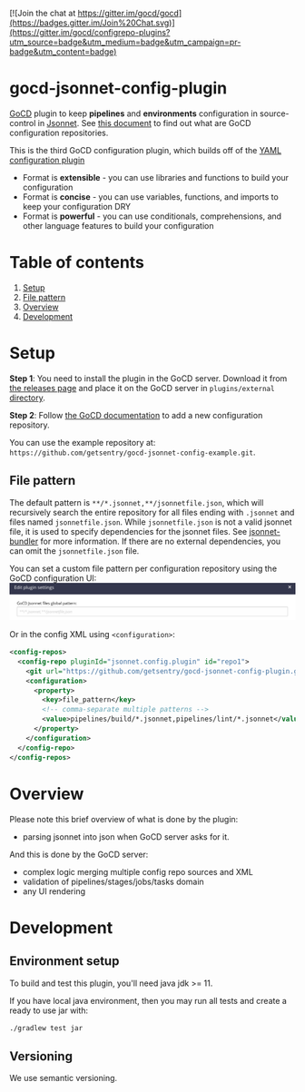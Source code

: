 [![Join the chat at https://gitter.im/gocd/gocd](https://badges.gitter.im/Join%20Chat.svg)](https://gitter.im/gocd/configrepo-plugins?utm_source=badge&utm_medium=badge&utm_campaign=pr-badge&utm_content=badge)

# gocd-jsonnet-config-plugin

[GoCD](https://www.gocd.org) plugin to keep **pipelines** and **environments**
configuration in source-control in [Jsonnet](https://jsonnet.org/).
See [this document](https://docs.gocd.org/current/advanced_usage/pipelines_as_code.html)
to find out what are GoCD configuration repositories.

This is the third GoCD configuration plugin, which builds off of the
[YAML configuration plugin](https://github.com/tomzo/gocd-yaml-config-plugin)

* Format is **extensible** - you can use libraries and functions to build your configuration
* Format is **concise** - you can use variables, functions, and imports to keep your configuration DRY
* Format is **powerful** - you can use conditionals, comprehensions, and other language features to build your configuration

# Table of contents

1. [Setup](#setup)
1. [File pattern](#file-pattern)
1. [Overview](#Overview)
1. [Development](#Development)

# Setup

**Step 1**: You need to install the plugin in the GoCD server. Download it from
[the releases page](https://github.com/getsentry/gocd-jsonnet-config-plugin/releases) and place it on the GoCD server in
`plugins/external` [directory](https://docs.gocd.org/current/extension_points/plugin_user_guide.html).



**Step 2**: Follow [the GoCD documentation](https://docs.gocd.org/current/advanced_usage/pipelines_as_code.html#storing-pipeline-configuration-in-json) to add a new configuration repository.

You can use the example repository at: `https://github.com/getsentry/gocd-jsonnet-config-example.git`.

## File pattern

The default pattern is `**/*.jsonnet,**/jsonnetfile.json`, which will recursively search the entire repository for all files ending with `.jsonnet` and files named `jsonnetfile.json`. While `jsonnetfile.json` is not a valid jsonnet file, it is used to specify dependencies for the jsonnet files. See [jsonnet-bundler](https://github.com/jsonnet-bundler/jsonnet-bundler) for more information. If there are no external dependencies, you can omit the `jsonnetfile.json` file.

You can set a custom file pattern per configuration repository using the GoCD configuration UI:
![jsonnet pattern config](jsonnet_file_pattern.png)

Or in the config XML using `<configuration>`:

```xml
<config-repos>
  <config-repo pluginId="jsonnet.config.plugin" id="repo1">
    <git url="https://github.com/getsentry/gocd-jsonnet-config-plugin.git" />
    <configuration>
      <property>
        <key>file_pattern</key>
        <!-- comma-separate multiple patterns -->
        <value>pipelines/build/*.jsonnet,pipelines/lint/*.jsonnet</value>
      </property>
    </configuration>
  </config-repo>
</config-repos>
```

# Overview

Please note this brief overview of what is done by the plugin:
 * parsing jsonnet into json when GoCD server asks for it.

And this is done by the GoCD server:
 * complex logic merging multiple config repo sources and XML
 * validation of pipelines/stages/jobs/tasks domain
 * any UI rendering

# Development

## Environment setup

To build and test this plugin, you'll need java jdk >= 11.

If you have local java environment, then you may run all tests and create a ready to use jar with:
```bash
./gradlew test jar
```

## Versioning

We use semantic versioning.

